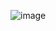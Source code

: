 ![image](https://user-images.githubusercontent.com/72396348/185587041-15c68435-788d-4ea8-97e1-5140f069498c.png)
